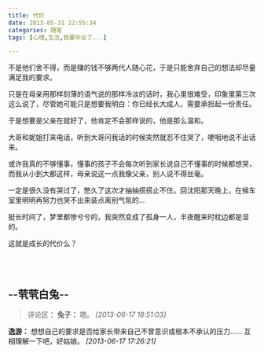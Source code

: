 ```yaml
---
title: 代价
date: 2013-05-31 22:55:34
categories: 随笔
tags: [心境,生活,我要毕业了...]

---
```

不是他们舍不得，而是赚的钱不够两代人随心花，于是只能舍弃自己的想法却尽量满足我的要求。

只是在母亲用那样刻薄的语气说的那样冷淡的话时，我心里很难受，印象里第三次这么说了，尽管她可能只是想要我明白：你已经长大成人，需要承担起一份责任。

于是想要是父亲在就好了，他肯定不会那样说的，他是那么温和。

大哥和妮姐打来电话，听到大哥问我话的时候突然就忍不住哭了，哽咽地说不出话来。

或许我真的不够懂事，懂事的孩子不会每次听到家长说自己不懂事的时候都想哭，而我从小到大都这样，母亲说这一点我像父亲，别人说不得丝毫。

一定是很久没有哭过了，憋久了这次才抽抽搭搭止不住。回沈阳那天晚上，在候车室里明明再努力也哭不出来装点离别气氛的...

挺长时间了，梦里都惨兮兮的，我突然变成了孤身一人，半夜醒来时枕边都是湿的。

这就是成长的代价么？

<br /><br />

--茕茕白兔--
---
>评论区：
>**兔子：** 嗯。  *[2013-06-17 18:51:03]*
>
**逸游：** 想想自己的要求是否给家长带来自己不曾意识或根本不承认的压力…… 互相理解一下吧，好姑娘。  *[2013-06-17 17:26:21]*
>
